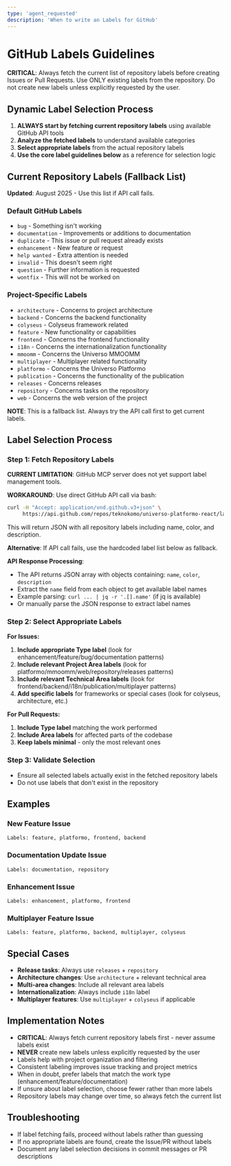 ```yaml
---
type: 'agent_requested'
description: 'When to write an Labels for GitHub'
---
```


# GitHub Labels Guidelines

**CRITICAL**: Always fetch the current list of repository labels before creating Issues or Pull Requests. Use ONLY existing labels from the repository. Do not create new labels unless explicitly requested by the user.

## Dynamic Label Selection Process

1. **ALWAYS start by fetching current repository labels** using available GitHub API tools
2. **Analyze the fetched labels** to understand available categories
3. **Select appropriate labels** from the actual repository labels
4. **Use the core label guidelines below** as a reference for selection logic

## Current Repository Labels (Fallback List)

**Updated**: August 2025 - Use this list if API call fails.

### Default GitHub Labels
- `bug` - Something isn't working
- `documentation` - Improvements or additions to documentation  
- `duplicate` - This issue or pull request already exists
- `enhancement` - New feature or request
- `help wanted` - Extra attention is needed
- `invalid` - This doesn't seem right
- `question` - Further information is requested
- `wontfix` - This will not be worked on

### Project-Specific Labels
- `architecture` - Concerns to project architecture
- `backend` - Concerns the backend functionality
- `colyseus` - Colyseus framework related
- `feature` - New functionality or capabilities
- `frontend` - Concerns the frontend functionality
- `i18n` - Concerns the internationalization functionality
- `mmoomm` - Concerns the Universo MMOOMM
- `multiplayer` - Multiplayer related functionality
- `platformo` - Concerns the Universo Platformo
- `publication` - Concerns the functionality of the publication
- `releases` - Concerns releases
- `repository` - Concerns tasks on the repository
- `web` - Concerns the web version of the project

**NOTE**: This is a fallback list. Always try the API call first to get current labels.

## Label Selection Process

### Step 1: Fetch Repository Labels

**CURRENT LIMITATION**: GitHub MCP server does not yet support label management tools.

**WORKAROUND**: Use direct GitHub API call via bash:
```bash
curl -H "Accept: application/vnd.github.v3+json" \
     https://api.github.com/repos/teknokomo/universo-platformo-react/labels
```

This will return JSON with all repository labels including name, color, and description.

**Alternative**: If API call fails, use the hardcoded label list below as fallback.

**API Response Processing**:
- The API returns JSON array with objects containing: `name`, `color`, `description`
- Extract the `name` field from each object to get available label names
- Example parsing: `curl ... | jq -r '.[].name'` (if jq is available)
- Or manually parse the JSON response to extract label names

### Step 2: Select Appropriate Labels
**For Issues:**
1. **Include appropriate Type label** (look for enhancement/feature/bug/documentation patterns)
2. **Include relevant Project Area labels** (look for platformo/mmoomm/web/repository/releases patterns)
3. **Include relevant Technical Area labels** (look for frontend/backend/i18n/publication/multiplayer patterns)
4. **Add specific labels** for frameworks or special cases (look for colyseus, architecture, etc.)

**For Pull Requests:**
1. **Include Type label** matching the work performed
2. **Include Area labels** for affected parts of the codebase  
3. **Keep labels minimal** - only the most relevant ones

### Step 3: Validate Selection
- Ensure all selected labels actually exist in the fetched repository labels
- Do not use labels that don't exist in the repository

## Examples

### New Feature Issue
```
Labels: feature, platformo, frontend, backend
```

### Documentation Update Issue
```
Labels: documentation, repository
```

### Enhancement Issue
```
Labels: enhancement, platformo, frontend
```

### Multiplayer Feature Issue
```
Labels: feature, platformo, backend, multiplayer, colyseus
```

## Special Cases

- **Release tasks**: Always use `releases` + `repository`
- **Architecture changes**: Use `architecture` + relevant technical area
- **Multi-area changes**: Include all relevant area labels
- **Internationalization**: Always include `i18n` label
- **Multiplayer features**: Use `multiplayer` + `colyseus` if applicable

## Implementation Notes

- **CRITICAL**: Always fetch current repository labels first - never assume labels exist
- **NEVER** create new labels unless explicitly requested by the user
- Labels help with project organization and filtering
- Consistent labeling improves issue tracking and project metrics
- When in doubt, prefer labels that match the work type (enhancement/feature/documentation)
- If unsure about label selection, choose fewer rather than more labels
- Repository labels may change over time, so always fetch the current list

## Troubleshooting

- If label fetching fails, proceed without labels rather than guessing
- If no appropriate labels are found, create the Issue/PR without labels
- Document any label selection decisions in commit messages or PR descriptions

